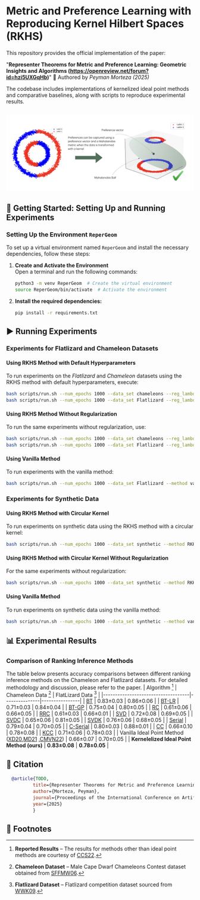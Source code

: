 # Metric and Preference Learning with Reproducing Kernel Hilbert Spaces (RKHS)

This repository provides the official implementation of the paper:

"**Representer Theorems for Metric and Preference Learning: Geometric Insights and Algorithms (https://openreview.net/forum?id=hzi5UXGqHb)**"
📌 Authored by *Peyman Morteza (2025)*

The codebase includes implementations of kernelized ideal point methods and comparative baselines, along with scripts to reproduce experimental results.

![Alt text](img/teaser_update1.png "RKHS")
---

## 🔧 Getting Started: Setting Up and Running Experiments

### Setting Up the Environment `ReperGeom`

To set up a virtual environment named `ReperGeom` and install the necessary dependencies, follow these steps:

1. **Create and Activate the Environment**  
   Open a terminal and run the following commands:

   ```bash
   python3 -m venv ReperGeom  # Create the virtual environment
   source ReperGeom/bin/activate  # Activate the environment
   ```

2. **Install the required dependencies:**
   ```bash
   pip install -r requirements.txt
   ```

## ▶️ Running Experiments

### Experiments for Flatlizard and Chameleon Datasets

#### Using RKHS Method with Default Hyperparameters

To run experiments on the *Flatlizard* and *Chameleon* datasets using the RKHS method with default hyperparameters, execute:

```bash
bash scripts/run.sh --num_epochs 1000 --data_set chameleons --reg_lambda 0.002 --method RKHS
bash scripts/run.sh --num_epochs 1000 --data_set Flatlizard --reg_lambda 0.0001 --method RKHS
```

#### Using RKHS Method Without Regularization

To run the same experiments without regularization, use:

```bash
bash scripts/run.sh --num_epochs 1000 --data_set chameleons --reg_lambda 0.0 --method RKHS
bash scripts/run.sh --num_epochs 1000 --data_set Flatlizard --reg_lambda 0.0 --method RKHS
```

#### Using Vanilla Method

To run experiments with the vanilla method:

```bash
bash scripts/run.sh --num_epochs 1000 --data_set Flatlizard --method vanilla
```

### Experiments for Synthetic Data

#### Using RKHS Method with Circular Kernel

To run experiments on synthetic data using the RKHS method with a circular kernel:

```bash
bash scripts/run.sh --num_epochs 1000 --data_set synthetic --method RKHS --kernel circ --reg_lambda 0.007 --num_runs 3
```

#### Using RKHS Method with Circular Kernel Without Regularization

For the same experiments without regularization:

```bash
bash scripts/run.sh --num_epochs 1000 --data_set synthetic --method RKHS --kernel circ --reg_lambda 0.0 --num_runs 3
```

#### Using Vanilla Method

To run experiments on synthetic data using the vanilla method:

```bash
bash scripts/run.sh --num_epochs 1000 --data_set synthetic --method vanilla --num_runs 3
```
## 📊 Experimental Results

### Comparison of Ranking Inference Methods
The table below presents accuracy comparisons between different ranking inference methods on the Chameleon and Flatlizard datasets. For detailed methodology and discussion, please refer to the paper.
| Algorithm [^3]                          | Chameleon Data [^1] | FlatLizard Data [^2] |
|------------------------------------|---------------|----------------|
| [BT](https://www.jstor.org/stable/2334029)                                 | 0.83±0.03     | 0.86±0.06      |
| [BT-LR](https://icml.cc/Conferences/2005/proceedings/papers/018_Preference_ChuGhahramani.pdf)                              | 0.71±0.03     | 0.84±0.04      |
| [BT-GP](https://icml.cc/Conferences/2005/proceedings/papers/018_Preference_ChuGhahramani.pdf)                              | 0.75±0.04     | 0.80±0.05      |
| [RC](https://papers.nips.cc/paper_files/paper/2012/hash/9adeb82fffb5444e81fa0ce8ad8afe7a-Abstract.html)                                 | 0.61±0.06     | 0.66±0.05      |
| [RRC](https://proceedings.mlr.press/v124/jain20a/jain20a.pdf)                                | 0.61±0.03     | 0.66±0.01      |
| [SVD](https://proceedings.mlr.press/v51/cucuringu16.html)                                | 0.72±0.08     | 0.69±0.05      |
| [SVDC](https://link.springer.com/chapter/10.1007/978-3-031-26419-1_5)                               | 0.65±0.06     | 0.81±0.05      |
| [SVDK](https://link.springer.com/chapter/10.1007/978-3-031-26419-1_5)                               | 0.76±0.06     | 0.68±0.05      |
| [Serial](https://www.jmlr.org/papers/volume17/16-035/16-035.pdf)                             | 0.79±0.04     | 0.70±0.05      |
| [C-Serial](https://link.springer.com/chapter/10.1007/978-3-031-26419-1_5)                           | 0.80±0.03     | 0.88±0.01      |
| [CC](https://link.springer.com/chapter/10.1007/978-3-031-26419-1_5)                                 | 0.66±0.10     | 0.78±0.08      |
| [KCC](https://link.springer.com/chapter/10.1007/978-3-031-26419-1_5)                                | 0.71±0.06     | 0.78±0.03      |
| Vanilla Ideal Point Method ([XD20](https://proceedings.neurips.cc/paper/2020/file/0561bc7ecba98e39ca7994f93311ba23-Paper.pdf),[MD21](https://jmlr.csail.mit.edu/papers/volume22/18-105/18-105.pdf) ,[CMVN22](https://proceedings.neurips.cc/paper_files/paper/2022/file/1fd4367793bcd3ad38a0b820fcc1b815-Paper-Conference.pdf))  | 0.66±0.07     | 0.70±0.05      |
| **Kernelelized Ideal Point Method (ours)**          | **0.83±0.08**     | **0.78±0.05**      |

## 📄 Citation

```bibtex
  @article{TODO,
          title={Representer Theorems for Metric and Preference Learning: Geometric Insights and Algorithms}, 
          author={Morteza, Peyman},
          journal={Proceedings of the International Conference on Artificial Intelligence and Statistics (AISTATS)},
          year={2025}
          }
```
## 📌 Footnotes

[^1]: **Chameleon Dataset** – Male Cape Dwarf Chameleons Contest dataset obtained from [SFFMW06](https://www.sciencedirect.com/science/article/pii/S0003347206001035).
[^2]: **Flatlizard Dataset** – Flatlizard competition dataset sourced from [WWK09](https://pmc.ncbi.nlm.nih.gov/articles/PMC2660994/).
[^3]: **Reported Results** – The results for methods other than ideal point methods are courtesy of [CCS22](https://link.springer.com/chapter/10.1007/978-3-031-26419-1_5).



